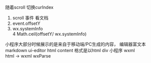 随着scroll 切换curIndex
1. scroll 事件 看文档
2. event.offsetY
3. wx.systemInfo   
4 Math.ceil(offsetY/ wx.systemInfo)

小程序大部分时候展示的是来自于移动端/PC生成的内容，
编辑器富文本markdown ui-editor html
content 格式是以html div 
小程序 wxml  
html -> wxml wxParse 